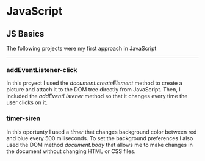 # JavaScript

## JS Basics

The following projects were my first approach in JavaScript

____
### addEventListener-click
In this proyect I used the *document.createElement* method to create a picture and attach it to the DOM tree directly from JavaScript. Then, I included the *addEventListener* method so that it changes every time the user clicks on it.

### timer-siren
In this oportunty I used a *timer* that changes background color between red and blue every 500 miliseconds. To set the background preferences I also used the DOM method *document.body* that allows me to make changes in the document without changing HTML or CSS files.
